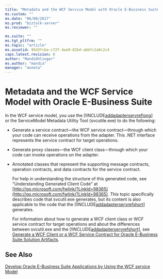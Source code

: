 ```yaml
---
title: "Metadata and the WCF Service Model with Oracle E-Business Suite | Microsoft Docs"
ms.custom: ""
ms.date: "06/08/2017"
ms.prod: "biztalk-server"
ms.reviewer: ""

ms.suite: ""
ms.tgt_pltfrm: ""
ms.topic: "article"
ms.assetid: 95d3fcba-c72f-4ae9-82bd-abbfc2a0c2c4
caps.latest.revision: 8
author: "MandiOhlinger"
ms.author: "mandia"
manager: "anneta"
---
```

# Metadata and the WCF Service Model with Oracle E-Business Suite
In the WCF service model, you use the [!INCLUDE[addadapterservreflong](../../includes/addadapterservreflong-md.md)] or the ServiceModel Metadata Utility Tool (svcutile.exe) to do the following:  
  
- Generate a service contract—the WCF service contract—through which your code can receive operations from the adapter. This .NET interface represents the service contract for target operations.  
  
- Generate proxy classes—the WCF client class—through which your code can invoke operations on the adapter.  
  
- Annotated classes that represent the supporting message contracts, operation contracts, and data contracts for the service contract.  
  
  For help in understanding the structure of this generated code, see "Understanding Generated Client Code" at [http://go.microsoft.com/fwlink/?LinkId=98365](http://go.microsoft.com/fwlink/?LinkId=98365). This topic specifically describes code that svcutil.exe generates, but its content is also applicable to the code that the [!INCLUDE[addadapterservrefshort](../../includes/addadapterservrefshort-md.md)] generates.  
  
  For information about how to generate a WCF client class or WCF service contract for target operations and about the differences between svcutil.exe and the [!INCLUDE[addadapterservrefshort](../../includes/addadapterservrefshort-md.md)], see [Generate a WCF Client or a WCF Service Contract for Oracle E-Business Suite Solution Artifacts](../../adapters-and-accelerators/adapter-oracle-ebs/create-a-wcf-client-or-wcf-service-contract-for-oracle-ebs-solution-artifacts.md).  
  
## See Also  
 [Develop Oracle E-Business Suite Applications by Using the WCF service Model](../../adapters-and-accelerators/adapter-oracle-ebs/develop-oracle-e-business-suite-applications-using-the-wcf-service-model.md)